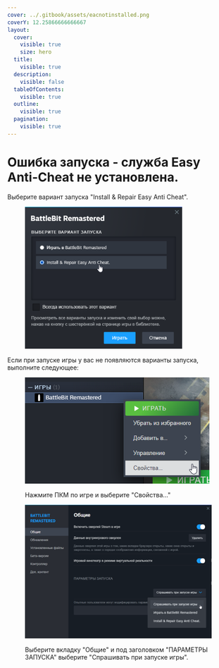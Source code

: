 ```yaml
---
cover: ../.gitbook/assets/eacnotinstalled.png
coverY: 12.25866666666667
layout:
  cover:
    visible: true
    size: hero
  title:
    visible: true
  description:
    visible: false
  tableOfContents:
    visible: true
  outline:
    visible: true
  pagination:
    visible: true
---
```


# Ошибка запуска - служба Easy Anti-Cheat не установлена.

Выберите вариант запуска "Install & Repair Easy Anti Cheat".

<figure><img src="../.gitbook/assets/repaireac.png" alt="" width="357"><figcaption></figcaption></figure>

Если при запуске игры у вас не появляются варианты запуска, выполните следующее:

<figure><img src="../.gitbook/assets/properties (1).png" alt=""><figcaption><p>Нажмите ПКМ по игре и выберите "Свойства..."</p></figcaption></figure>

<figure><img src="../.gitbook/assets/askwhenstarting.png" alt="" width="563"><figcaption><p>Выберите вкладку "Общие" и под заголовком "ПАРАМЕТРЫ ЗАПУСКА" выберите "Спрашивать при запуске игры".</p></figcaption></figure>
